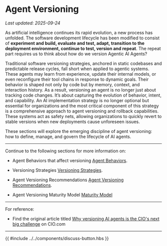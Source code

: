 # Agent Versioning

_Last updated: 2025-09-24_

As artificial intelligence continues its rapid evolution, a new process has unfolded.  The software development lifecycle has been modified to consist of **experiment and build, evaluate and test, adapt, transition to the deployment environment, continue to test, version and repeat**.  The repeat part requires us to think about how do we version Agentic AI Agents?


Traditional software versioning strategies, anchored in static codebases and predictable release cycles, fall short when applied to agentic systems.  These agents may learn from experience, update their internal models, or even reconfigure their tool chains in response to dynamic goals.  Their behavior is shaped not only by code but by memory, context, and interaction history.  As a result, versioning an agent is no longer just about tracking code changes.  It’s about capturing the evolution of behavior, intent, and capability.  An AI implementation strategy is no longer optional but essential for organizations and the most critical component of this strategy is a comprehensive approach to agent versioning and rollback capabilities.  These systems act as safety nets, allowing organizations to quickly revert to stable versions when new deployments cause unforeseen issues.

These sections will explore the emerging discipline of agent versioning: how to define, manage, and govern the lifecycle of AI agents.

---
Continue to the following sections for more information on:


 - Agent Behaviors that affect versioning [Agent Behaviors](./Behaviors.md).

 - Versioning Strategies [Versioning Strategies](./Strategies.md).

 - Agent Versioning Recommendations
[Agent Versioning Recommendations](./Recommendations.md).

 - Agent Versioning Maturity Model [Maturity Model](./Maturity)
---


For reference:

- Find the original article titled [Why versioning AI agents is the CIO's next big challenge](https://www.cio.com/article/4056453/why-versioning-ai-agents-is-the-cios-next-big-challenge.html) on CIO.com


---

{{ #include ../../components/discuss-button.hbs }}